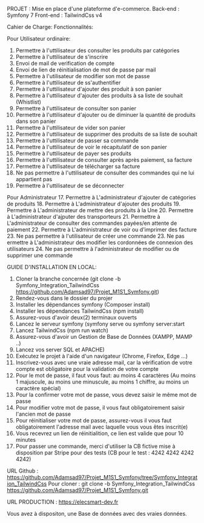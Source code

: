 PROJET : Mise en place d'une plateforme d'e-commerce.
Back-end : Symfony 7
Front-end : TailwindCss v4

Cahier de Charge:
Fonctionnalités:

Pour Utilisateur ordinaire:
  1. Permettre à l'uttilisateur des consulter les produits par catégories
  2. Permettre à l'uttilisateur de s'inscrire
  3. Envoi de mail de verification de compte
  4. Envoi de lien de réinitialisation de mot de passe par mail
  5. Permettre à l'utilisateur de modifier son mot de passe
  6. Permettre à l'uttilisateur de ss'authentifier
  7. Permettre à l'uttilisateur d'ajouter des produit à son panier
  8. Permettre à l'uttilisateur d'ajouter des produits à sa liste de souhait (Whistlist)
  9. Permettre à l'uttilisateur de consulter son panier
  10. Permettre à l'uttilisateur d'ajouter ou de diminuer la quantité de produits dans son panier
  11. Permettre à l'uttilisateur de vider son panier
  12. Permettre à l'uttilisateur de supprimer des produits de sa liste de souhait
  13. Permettre à l'uttilisateur de passer sa commande
  14. Permettre à l'uttilisateur de voir le récapitulatif de son panier
  15. Permettre à l'uttilisateur de payer ses produits
  16. Permettre à l'uttilisateur de consulter après après paiement, sa facture
  17. Permettre à l'uttilisateur de télécharger sa facture
  18.  Ne pas permettre à l'uttilisateur de consulter des commandes qui ne lui appartient pas
  19. Permettre à l'uttilisateur de se déconnecter
  
Pour Administrateur
  17. Permettre à L'administrateur d'ajouter de catégories de produits
  18. Permettre à L'administrateur d'ajouter des produits
  19. Permettre à L'administrateur de mettre des produits à la Une
  20. Permettre à L'administrateur d'ajputer des transporteurs
  21. Permettre à L'administrateur de consulter des commandes payées/en attente de paiement
  22. Permettre à L'administrateur de voir ou d'imprimer des facture
  23. Ne pas permettre à l'utilisateur de créer une commande
  23. Ne pas ermettre à L'administrateur des modifier les cordonnées de connexion des utilisateurs
  24. Ne pas permettre à l'administrateur de modifier ou de supprimer une commande


GUIDE D'INSTALLATION EN LOCAL:
 1. Cloner la branche concernée (git clone -b Symfony_Integration_TailwindCss https://github.com/Adamsad97/Projet_M1S1_Symfony.git)
2. Rendez-vous dans le dossier du projer
3. Installer les dépendances symfony (Composer install)
4. Installer les dépendances TailwindCss (npm install)
5. Assurez-vous d'avoir deux(2) terminaux ouverts
6. Lancez le serveur symfony (symfony serve ou symfony server:start
7. Lancez TailwindCss (npm run watch)
8. Assurez-vous d'avoir un Gestion de Base de Données (XAMPP, MAMP ..)
9. Lancez vos server SQL et APACHE)
10. Exécutez le projet à l'aide d'un navigateur (Chrome, Firefox, Edge ...)
11. Inscrivez-vous avec une vraie adresse mail, car la vérification de votre compte est obligatoire pour la validation de votre compte
12. Pour le mot de passe, il faut vous faut: au moins 4 caractères (Au moins 1 majuscule, au moins une minuscule, au moins 1 chiffre, au moins un caractère spécial)
13. Pour la confirmer votre mot de passe, vous devez saisir le même mot de passe
14. Pour modifier votre mot de passe, il vous faut obligatoirement saisir l'ancien mot de passe
15. Pour réinitialiser votre mot de passe, assurez-vous il vous faut obligatoirement l'adresse mail avec laquelle vous vous êtes inscrit(e)
16. Vous recevrez un lien de réinitialition, ce lien est valide que pour 10 minutes
17. Pour passer une commande, merci d'utiliser la CB fictive mise à disposition par Stripe pour des tests (CB pour le test : 4242 4242 4242 4242)

URL Github : https://github.com/Adamsad97/Projet_M1S1_Symfony/tree/Symfony_Integration_TailwindCss
Pour cloner : git clone -b Symfony_Integration_TailwindCss https://github.com/Adamsad97/Projet_M1S1_Symfony.git

URL PRODUCTION : https://elecsmart-dev.fr

Vous avez à dispositon, une Base de données avec des vraies données.
